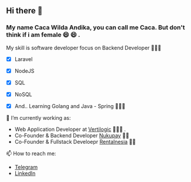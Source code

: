 ## Hi there 👋

### My name Caca Wilda Andika, you can call me Caca. But don't think if i am female 😄 😄 .

My skill is software developer focus on Backend Developer 🤾🏻‍♂️
- [x] Laravel
- [x] NodeJS
- [x] SQL
- [x] NoSQL
- [x] And.. Learning Golang and Java - Spring 🚴🏻‍♂️ 


🔭  I’m currently working as:
- Web Application Developer at [Vertilogic](//vertilogic.com) 👨🏻‍💻 . 
- Co-Founder & Backend Developer [Nukupay](//nukupay.com) 🤛🏻
- Co-Founder & Fullstack Develoepr [Rentalnesia](//rentalnesia.com) 🤛🏻

📫  How to reach me:
- [Telegram](//t.me/cacawildaandika)
- [LinkedIn](//www.linkedin.com/in/cacawildaandika/)
<!--
**cacawildaandika/cacawildaandika** is a ✨ _special_ ✨ repository because its `README.md` (this file) appears on your GitHub profile.

Here are some ideas to get you started:

- 🔭 I’m currently working on ...
- 🌱 I’m currently learning ...
- 👯 I’m looking to collaborate on ...
- 🤔 I’m looking for help with ...
- 💬 Ask me about ...
- 📫 How to reach me: ...
- 😄 Pronouns: ...
- ⚡ Fun fact: ...
-->
